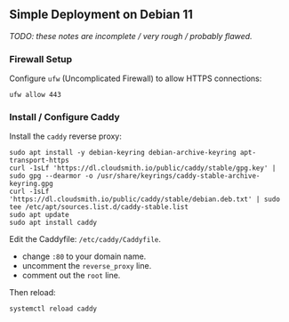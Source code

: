 
## Simple Deployment on Debian 11

_TODO: these notes are incomplete / very rough / probably flawed._

### Firewall Setup

Configure `ufw` (Uncomplicated Firewall) to allow HTTPS connections:

```
ufw allow 443
```

### Install / Configure Caddy

Install the `caddy` reverse proxy:

```
sudo apt install -y debian-keyring debian-archive-keyring apt-transport-https
curl -1sLf 'https://dl.cloudsmith.io/public/caddy/stable/gpg.key' | sudo gpg --dearmor -o /usr/share/keyrings/caddy-stable-archive-keyring.gpg
curl -1sLf 'https://dl.cloudsmith.io/public/caddy/stable/debian.deb.txt' | sudo tee /etc/apt/sources.list.d/caddy-stable.list
sudo apt update
sudo apt install caddy
```

Edit the Caddyfile: `/etc/caddy/Caddyfile`.
- change `:80` to your domain name.
- uncomment the `reverse_proxy` line.
- comment out the `root` line.

Then reload:

```
systemctl reload caddy
```
